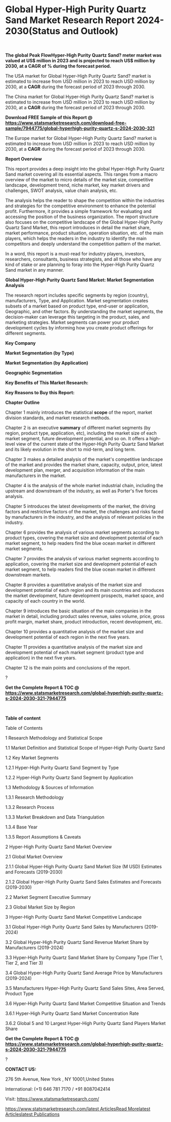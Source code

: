 <h1>Global Hyper-High Purity Quartz Sand Market Research Report 2024-2030(Status and Outlook)</h1><br/><p><strong>The global Peak FlowHyper-High Purity Quartz Sand? meter market was valued at US$ million in 2023 and is projected to reach US$ million by 2030, at a <strong>CAGR</strong> of % during the forecast period.</strong></p>
 
 
 
 <p>The USA market for Global Hyper-High Purity Quartz Sand? market is estimated to increase from USD million in 2023 to reach USD million by 2030, at a <strong>CAGR</strong> during the forecast period of 2023 through 2030.</p>
 
 
 
 <p>The China market for Global Hyper-High Purity Quartz Sand? market is estimated to increase from USD million in 2023 to reach USD million by 2030, at a <strong>CAGR</strong> during the forecast period of 2023 through 2030.</p>
 
 
 
 <p><strong>Download FREE Sample of this Report @ <a href="https://www.statsmarketresearch.com/download-free-sample/7944775/global-hyperhigh-purity-quartz-s-2024-2030-321">https://www.statsmarketresearch.com/download-free-sample/7944775/global-hyperhigh-purity-quartz-s-2024-2030-321</a></strong></p>
 
 
 
 <p>The Europe market for Global Hyper-High Purity Quartz Sand? market is estimated to increase from USD million in 2023 to reach USD million by 2030, at a <strong>CAGR</strong> during the forecast period of 2023 through 2030.</p>
 
 
 
 <p><strong>Report Overview</strong></p>
 
 
 
 <p>This report provides a deep insight into the global Hyper-High Purity Quartz Sand market covering all its essential aspects. This ranges from a macro overview of the market to micro details of the market size, competitive landscape, development trend, niche market, key market drivers and challenges, SWOT analysis, value chain analysis, etc.</p>
 
 
 
 <p>The analysis helps the reader to shape the competition within the industries and strategies for the competitive environment to enhance the potential profit. Furthermore, it provides a simple framework for evaluating and accessing the position of the business organization. The report structure also focuses on the competitive landscape of the Global Hyper-High Purity Quartz Sand Market, this report introduces in detail the market share, market performance, product situation, operation situation, etc. of the main players, which helps the readers in the industry to identify the main competitors and deeply understand the competition pattern of the market.</p>
 
 
 
 <p>In a word, this report is a must-read for industry players, investors, researchers, consultants, business strategists, and all those who have any kind of stake or are planning to foray into the Hyper-High Purity Quartz Sand market in any manner.</p>
 
 
 
 <p><strong>Global Hyper-High Purity Quartz Sand Market: Market Segmentation Analysis</strong></p>
 
 
 
 <p>The research report includes specific segments by region (country), manufacturers, Type, and Application. Market segmentation creates subsets of a market based on product type, end-user or application, Geographic, and other factors. By understanding the market segments, the decision-maker can leverage this targeting in the product, sales, and marketing strategies. Market segments can power your product development cycles by informing how you create product offerings for different segments.</p>
 
 
 
 <p><strong>Key Company</strong></p>
 
 
 
 <p><strong>Market Segmentation (by Type)</strong></p>
 
 
 
 <p><strong>Market Segmentation (<strong>by Application</strong>)</strong></p>
 
 
 
 <p><strong>Geographic Segmentation</strong></p>
 
 
 
 <p><strong>Key Benefits of This Market Research:</strong></p>
 
 
 
 <p><strong>Key <strong>Reasons to Buy</strong> this Report:</strong></p>
 
 
 
 <p><strong>Chapter Outline</strong></p>
 
 
 
 <p>Chapter 1 mainly introduces the statistical <strong>scope</strong> of the report, market division standards, and market research methods.</p>
 
 
 
 <p>Chapter 2 is an executive <strong>summary</strong> of different market segments (by region, product type, application, etc), including the market size of each market segment, future development potential, and so on. It offers a high-level view of the current state of the Hyper-High Purity Quartz Sand Market and its likely evolution in the short to mid-term, and long term.</p>
 
 
 
 <p>Chapter 3 makes a detailed analysis of the market&#39;s competitive landscape of the market and provides the market share, capacity, output, price, latest development plan, merger, and acquisition information of the main manufacturers in the market.</p>
 
 
 
 <p>Chapter 4 is the analysis of the whole market industrial chain, including the upstream and downstream of the industry, as well as Porter&#39;s five forces analysis.</p>
 
 
 
 <p>Chapter 5 introduces the latest developments of the market, the driving factors and restrictive factors of the market, the challenges and risks faced by manufacturers in the industry, and the analysis of relevant policies in the industry.</p>
 
 
 
 <p>Chapter 6 provides the analysis of various market segments according to product types, covering the market size and development potential of each market segment, to help readers find the blue ocean market in different market segments.</p>
 
 
 
 <p>Chapter 7 provides the analysis of various market segments according to application, covering the market size and development potential of each market segment, to help readers find the blue ocean market in different downstream markets.</p>
 
 
 
 <p>Chapter 8 provides a quantitative analysis of the market size and development potential of each region and its main countries and introduces the market development, future development prospects, market space, and capacity of each country in the world.</p>
 
 
 
 <p>Chapter 9 introduces the basic situation of the main companies in the market in detail, including product sales revenue, sales volume, price, gross profit margin, market share, product introduction, recent development, etc.</p>
 
 
 
 <p>Chapter 10 provides a quantitative analysis of the market size and development potential of each region in the next five years.</p>
 
 
 
 <p>Chapter 11 provides a quantitative analysis of the market size and development potential of each market segment (product type and application) in the next five years.</p>
 
 
 
 <p>Chapter 12 is the main points and conclusions of the report.</p>
 
 
 
 <p>? </p>
 
 
 
 <div><b>Get the Complete Report & TOC @ <a href="https://www.statsmarketresearch.com/global-hyperhigh-purity-quartz-s-2024-2030-321-7944775">https://www.statsmarketresearch.com/global-hyperhigh-purity-quartz-s-2024-2030-321-7944775</a></b></div>
 
 
 
 <p><br />
 
 <b>Table of content</b></p>
 
 
 
 <p>Table of Contents<br />
 
 1 Research Methodology and Statistical Scope<br />
 
 1.1 Market Definition and Statistical Scope of Hyper-High Purity Quartz Sand<br />
 
 1.2 Key Market Segments<br />
 
 1.2.1 Hyper-High Purity Quartz Sand Segment by Type<br />
 
 1.2.2 Hyper-High Purity Quartz Sand Segment by Application<br />
 
 1.3 Methodology & Sources of Information<br />
 
 1.3.1 Research Methodology<br />
 
 1.3.2 Research Process<br />
 
 1.3.3 Market Breakdown and Data Triangulation<br />
 
 1.3.4 Base Year<br />
 
 1.3.5 Report Assumptions & Caveats<br />
 
 2 Hyper-High Purity Quartz Sand Market Overview<br />
 
 2.1 Global Market Overview<br />
 
 2.1.1 Global Hyper-High Purity Quartz Sand Market Size (M USD) Estimates and Forecasts (2019-2030)<br />
 
 2.1.2 Global Hyper-High Purity Quartz Sand Sales Estimates and Forecasts (2019-2030)<br />
 
 2.2 Market Segment Executive Summary<br />
 
 2.3 Global Market Size by Region<br />
 
 3 Hyper-High Purity Quartz Sand Market Competitive Landscape<br />
 
 3.1 Global Hyper-High Purity Quartz Sand Sales by Manufacturers (2019-2024)<br />
 
 3.2 Global Hyper-High Purity Quartz Sand Revenue Market Share by Manufacturers (2019-2024)<br />
 
 3.3 Hyper-High Purity Quartz Sand Market Share by Company Type (Tier 1, Tier 2, and Tier 3)<br />
 
 3.4 Global Hyper-High Purity Quartz Sand Average Price by Manufacturers (2019-2024)<br />
 
 3.5 Manufacturers Hyper-High Purity Quartz Sand Sales Sites, Area Served, Product Type<br />
 
 3.6 Hyper-High Purity Quartz Sand Market Competitive Situation and Trends<br />
 
 3.6.1 Hyper-High Purity Quartz Sand Market Concentration Rate<br />
 
 3.6.2 Global 5 and 10 Largest Hyper-High Purity Quartz Sand Players Market Share</p>
 
 
 
 <div><b>Get the Complete Report & TOC @ <a href="https://www.statsmarketresearch.com/global-hyperhigh-purity-quartz-s-2024-2030-321-7944775">https://www.statsmarketresearch.com/global-hyperhigh-purity-quartz-s-2024-2030-321-7944775</a></b></div>
 
 
 
 <p>? </p>
 
 
 
 <p><b>CONTACT US:</b><br />
 
 276 5th Avenue, New York , NY 10001,United States<br />
 
 International: (+1) 646 781 7170 / +91 8087042414<br />
 
 Visit: <a href="https://www.statsmarketresearch.com/">https://www.statsmarketresearch.com/</a><br />
 
 <a href="https://gyeongbokgung.com">https://www.statsmarketresearch.com/</a><a href="https://hallyeomaritime.com">latest Articles</a><a href="https://jingwansa.com">Read More</a><a href="https://nguoiviet.jp/">latest Articles</a><a href="https://www.intelmarketresearch.com/">latest Publications</a></p>